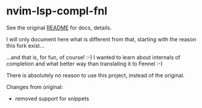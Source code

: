 # nvim-lsp-compl-fnl

See the original [README](https://github.com/alexaandru/nvim-lsp-compl-fnl/blob/187652/README.md) for docs, details.

I will only document here what is different from that, starting with the reason this fork exist...

...and that is, for fun, of course! :-) I wanted to learn about internals of completion and
what better way than translating it to Fennel :-)

There is absolutely no reason to use this project, instead of the original.

Changes from original:

- removed support for snippets
